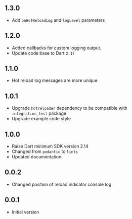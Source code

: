 ## 1.3.0

- Add `onHotReloadLog` and `logLevel` parameters

## 1.2.0

- Added callbacks for custom logging output.
- Update code base to Dart `2.17`

## 1.1.0

- Hot reload log messages are more unique

## 1.0.1

- Upgrade `hotreloader` dependency to be compatible with `integration_test` package
- Upgrade example code style

## 1.0.0

- Raise Dart minimum SDK version 2.14
- Changed from `pedantic` to `lints`
- Updated documentation

## 0.0.2

- Changed position of reload indicator console log

## 0.0.1

- Initial version

